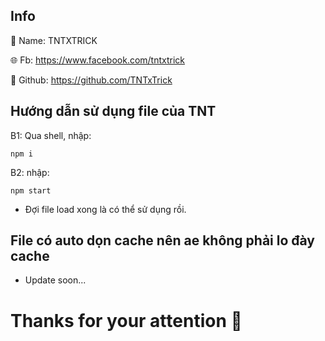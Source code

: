 ## Info
👤 Name: TNTXTRICK

🌐 Fb: https://www.facebook.com/tntxtrick

🔐 Github: https://github.com/TNTxTrick

## Hướng dẫn sử dụng file của TNT
B1: Qua shell, nhập:
```
npm i
```
B2: nhập:
```
npm start
```
- Đợi file load xong là có thể sử dụng rồi.

## File có auto dọn cache nên ae không phải lo đày cache

- Update soon...
# Thanks for your attention 💞
